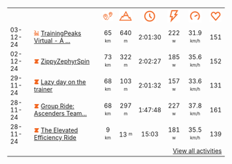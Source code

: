 <table>
    <tr>
        <th></th>
        <th></th>
        <th align="center"><img src="https://raw.githubusercontent.com/robiningelbrecht/strava-activities/master/public/distance.svg" width="30" alt="distance" title="distance"/></th>
        <th align="center"><img src="https://raw.githubusercontent.com/robiningelbrecht/strava-activities/master/public/elevation.svg" width="30" alt="elevation" title="elevation"/></th>
        <th align="center"><img src="https://raw.githubusercontent.com/robiningelbrecht/strava-activities/master/public/time.svg" width="30" alt="time" title="time"/></th>
        <th align="center"><img src="https://raw.githubusercontent.com/robiningelbrecht/strava-activities/master/public/average-watt.svg" width="30" alt="average watts" title="average watts"/></th>
        <th align="center"><img src="https://raw.githubusercontent.com/robiningelbrecht/strava-activities/master/public/average-speed.svg" width="30" alt="average speed" title="average speed"/></th>
        <th align="center"><img src="https://raw.githubusercontent.com/robiningelbrecht/strava-activities/master/public/heart-rate.svg" width="30" alt="average heart rate" title="average heart rate"/></th>
    </tr>
            <tr>
            <td>03-12-24</td>
            <td>
                                <img src="https://raw.githubusercontent.com/robiningelbrecht/strava-activities/master/public/activity-virtual-ride.svg" width="12" alt="TrainingPeaks Virtual - A Grand Day Out" title="TrainingPeaks Virtual - A Grand Day Out"/>
<a href="https://www.strava.com/activities/13038752242" title="Kcal: 1616 | Gear: None ">TrainingPeaks Virtual - A ...</a>
            </td>
            <td align="center">65 <sup><sub>km</sub></sup></td>
            <td align="center">640 <sup><sub>m</sub></sup></td>
            <td align="center">2:01:30</td>
            <td align="center">222 <sup><sub>w</sub></sup></td>
            <td align="center">31.9 <sup><sub>km/h</sub></sup></td>
            <td align="center">151</td>
        </tr>
            <tr>
            <td>02-12-24</td>
            <td>
                                <img src="https://raw.githubusercontent.com/robiningelbrecht/strava-activities/master/public/activity-virtual-ride-zwift.svg" width="12" alt="ZippyZephyrSpin" title="ZippyZephyrSpin"/>
<a href="https://www.strava.com/activities/13031814969" title="Kcal: 1301 | Gear: None ">ZippyZephyrSpin</a>
            </td>
            <td align="center">73 <sup><sub>km</sub></sup></td>
            <td align="center">322 <sup><sub>m</sub></sup></td>
            <td align="center">2:02:27</td>
            <td align="center">185 <sup><sub>w</sub></sup></td>
            <td align="center">35.6 <sup><sub>km/h</sub></sup></td>
            <td align="center">152</td>
        </tr>
            <tr>
            <td>29-11-24</td>
            <td>
                                <img src="https://raw.githubusercontent.com/robiningelbrecht/strava-activities/master/public/activity-virtual-ride-zwift.svg" width="12" alt="Lazy day on the trainer" title="Lazy day on the trainer"/>
<a href="https://www.strava.com/activities/13009766891" title="Kcal: 1095 | Gear: None ">Lazy day on the trainer</a>
            </td>
            <td align="center">68 <sup><sub>km</sub></sup></td>
            <td align="center">103 <sup><sub>m</sub></sup></td>
            <td align="center">2:01:32</td>
            <td align="center">157 <sup><sub>w</sub></sup></td>
            <td align="center">33.6 <sup><sub>km/h</sub></sup></td>
            <td align="center">131</td>
        </tr>
            <tr>
            <td>28-11-24</td>
            <td>
                                <img src="https://raw.githubusercontent.com/robiningelbrecht/strava-activities/master/public/activity-virtual-ride-zwift.svg" width="12" alt="Group Ride: Ascenders Team Social Thursday Rides (C) on Waisted 8 in Watopia" title="Group Ride: Ascenders Team Social Thursday Rides (C) on Waisted 8 in Watopia"/>
<a href="https://www.strava.com/activities/13002849905" title="Kcal: 1402 | Gear: None ">Group Ride: Ascenders Team...</a>
            </td>
            <td align="center">68 <sup><sub>km</sub></sup></td>
            <td align="center">297 <sup><sub>m</sub></sup></td>
            <td align="center">1:47:48</td>
            <td align="center">227 <sup><sub>w</sub></sup></td>
            <td align="center">37.8 <sup><sub>km/h</sub></sup></td>
            <td align="center">161</td>
        </tr>
            <tr>
            <td>28-11-24</td>
            <td>
                                <img src="https://raw.githubusercontent.com/robiningelbrecht/strava-activities/master/public/activity-virtual-ride-zwift.svg" width="12" alt="The Elevated Efficiency Ride" title="The Elevated Efficiency Ride"/>
<a href="https://www.strava.com/activities/13002002461" title="Kcal: 156 | Gear: None ">The Elevated Efficiency Ride</a>
            </td>
            <td align="center">9 <sup><sub>km</sub></sup></td>
            <td align="center">13 <sup><sub>m</sub></sup></td>
            <td align="center">15:03</td>
            <td align="center">181 <sup><sub>w</sub></sup></td>
            <td align="center">35.5 <sup><sub>km/h</sub></sup></td>
            <td align="center">139</td>
        </tr>
                <tr>
            <td colspan="8" align="right"><a href="https://github.com/robiningelbrecht/strava-activities#activities">View all activities</a></td>
        </tr>
    </table>
